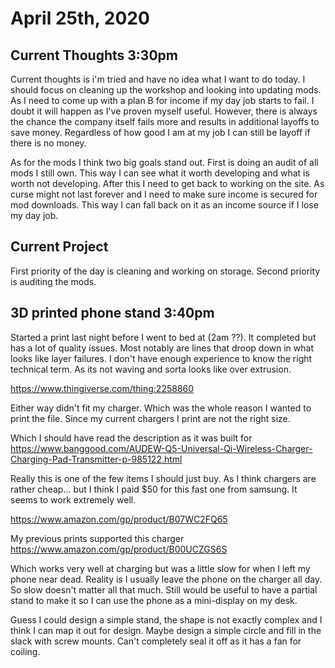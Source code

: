 # April 25th, 2020

## Current Thoughts 3:30pm

Current thoughts is i'm tried and have no idea what I want to do today. I should focus on cleaning up the workshop and looking into updating mods. As I need to come up with a plan B for income if my day job starts to fail. I doubt it will happen as I've proven myself useful. However, there is always the chance the company itself fails more and results in additional layoffs to save money. Regardless of how good I am at my job I can still be layoff if there is no money.

As for the mods I think two big goals stand out. First is doing an audit of all mods I still own. This way I can see what it worth developing and what is worth not developing. After this I need to get back to working on the site. As curse might not last forever and I need to make sure income is secured for mod downloads. This way I can fall back on it as an income source if I lose my day job.

## Current Project

First priority of the day is cleaning and working on storage. Second priority is auditing the mods.

## 3D printed phone stand 3:40pm

Started a print last night before I went to bed at (2am ??). It completed but has a lot of quality issues. Most notably are lines that droop down in what looks like layer failures. I don't have enough experience to know the right technical term. As its not waving and sorta looks like over extrusion. 

https://www.thingiverse.com/thing:2258860

Either way didn't fit my charger. Which was the whole reason I wanted to print the file. Since my current chargers I print are not the right size.

Which I should have read the description as it was built for https://www.banggood.com/AUDEW-Q5-Universal-Qi-Wireless-Charger-Charging-Pad-Transmitter-p-985122.html

Really this is one of the few items I should just buy. As I think chargers are rather cheap... but I think I paid $50 for this fast one from samsung. It seems to work extremely well.

https://www.amazon.com/gp/product/B07WC2FQ65

My previous prints supported this charger https://www.amazon.com/gp/product/B00UCZGS6S

Which works very well at charging but was a little slow for when I left my phone near dead. Reality is I usually leave the phone on the charger all day. So slow doesn't matter all that much. Still would be useful to have a partial stand to make it so I can use the phone as a mini-display on my desk.

Guess I could design a simple stand, the shape is not exactly complex and I think I can map it out for design. Maybe design a simple circle and fill in the slack with screw mounts. Can't completely seal it off as it has a fan for coiling.